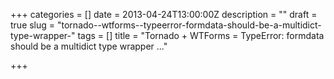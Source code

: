 +++
categories = []
date = 2013-04-24T13:00:00Z
description = ""
draft = true
slug = "tornado--wtforms--typeerror-formdata-should-be-a-multidict-type-wrapper-"
tags = []
title = "Tornado + WTForms = TypeError: formdata should be a multidict type wrapper ..."

+++




